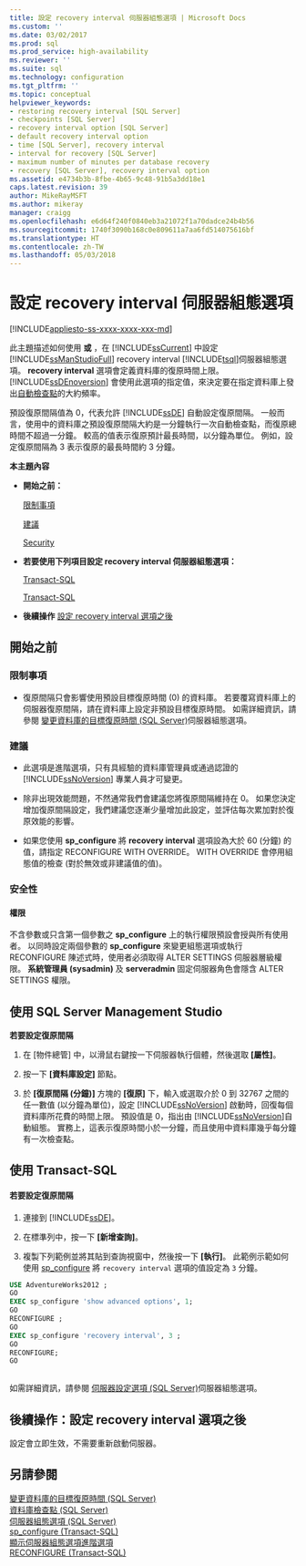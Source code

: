 ```yaml
---
title: 設定 recovery interval 伺服器組態選項 | Microsoft Docs
ms.custom: ''
ms.date: 03/02/2017
ms.prod: sql
ms.prod_service: high-availability
ms.reviewer: ''
ms.suite: sql
ms.technology: configuration
ms.tgt_pltfrm: ''
ms.topic: conceptual
helpviewer_keywords:
- restoring recovery interval [SQL Server]
- checkpoints [SQL Server]
- recovery interval option [SQL Server]
- default recovery interval option
- time [SQL Server], recovery interval
- interval for recovery [SQL Server]
- maximum number of minutes per database recovery
- recovery [SQL Server], recovery interval option
ms.assetid: e4734b3b-8fbe-4b65-9c48-91b5a3dd18e1
caps.latest.revision: 39
author: MikeRayMSFT
ms.author: mikeray
manager: craigg
ms.openlocfilehash: e6d64f240f0840eb3a21072f1a70dadce24b4b56
ms.sourcegitcommit: 1740f3090b168c0e809611a7aa6fd514075616bf
ms.translationtype: HT
ms.contentlocale: zh-TW
ms.lasthandoff: 05/03/2018
---
```

# <a name="configure-the-recovery-interval-server-configuration-option"></a>設定 recovery interval 伺服器組態選項
[!INCLUDE[appliesto-ss-xxxx-xxxx-xxx-md](../../includes/appliesto-ss-xxxx-xxxx-xxx-md.md)]

  此主題描述如何使用 **或** ，在 [!INCLUDE[ssCurrent](../../includes/sscurrent-md.md)] 中設定 [!INCLUDE[ssManStudioFull](../../includes/ssmanstudiofull-md.md)] recovery interval [!INCLUDE[tsql](../../includes/tsql-md.md)]伺服器組態選項。 **recovery interval** 選項會定義資料庫的復原時間上限。 [!INCLUDE[ssDEnoversion](../../includes/ssdenoversion-md.md)] 會使用此選項的指定值，來決定要在指定資料庫上發出[自動檢查點](../../relational-databases/logs/database-checkpoints-sql-server.md)的大約頻率。  
  
 預設復原間隔值為 0，代表允許 [!INCLUDE[ssDE](../../includes/ssde-md.md)] 自動設定復原間隔。 一般而言，使用中的資料庫之預設復原間隔大約是一分鐘執行一次自動檢查點，而復原總時間不超過一分鐘。 較高的值表示復原預計最長時間，以分鐘為單位。 例如，設定復原間隔為 3 表示復原的最長時間約 3 分鐘。  
  
 **本主題內容**  
  
-   **開始之前：**  
  
     [限制事項](#Restrictions)  
  
     [建議](#Recommendations)  
  
     [Security](#Security)  
  
-   **若要使用下列項目設定 recovery interval 伺服器組態選項：**  
  
     [Transact-SQL](#SSMSProcedure)  
  
     [Transact-SQL](#TsqlProcedure)  
  
-   **後續操作**  [設定 recovery interval 選項之後](#FollowUp)  
  
##  <a name="BeforeYouBegin"></a> 開始之前  
  
###  <a name="Restrictions"></a> 限制事項  
  
-   復原間隔只會影響使用預設目標復原時間 (0) 的資料庫。 若要覆寫資料庫上的伺服器復原間隔，請在資料庫上設定非預設目標復原時間。 如需詳細資訊，請參閱 [變更資料庫的目標復原時間 &#40;SQL Server&#41;](../../relational-databases/logs/change-the-target-recovery-time-of-a-database-sql-server.md)伺服器組態選項。  
  
###  <a name="Recommendations"></a> 建議  
  
-   此選項是進階選項，只有具經驗的資料庫管理員或通過認證的 [!INCLUDE[ssNoVersion](../../includes/ssnoversion-md.md)] 專業人員才可變更。  
  
-   除非出現效能問題，不然通常我們會建議您將復原間隔維持在 0。 如果您決定增加復原間隔設定，我們建議您逐漸少量增加此設定，並評估每次累加對於復原效能的影響。  
  
-   如果您使用 **sp_configure** 將 **recovery interval** 選項設為大於 60 (分鐘) 的值，請指定 RECONFIGURE WITH OVERRIDE。 WITH OVERRIDE 會停用組態值的檢查 (對於無效或非建議值的值)。  
  
###  <a name="Security"></a> 安全性  
  
####  <a name="Permissions"></a> 權限  
 不含參數或只含第一個參數之 **sp_configure** 上的執行權限預設會授與所有使用者。 以同時設定兩個參數的 **sp_configure** 來變更組態選項或執行 RECONFIGURE 陳述式時，使用者必須取得 ALTER SETTINGS 伺服器層級權限。 **系統管理員 (sysadmin)** 及 **serveradmin** 固定伺服器角色會隱含 ALTER SETTINGS 權限。  
  
##  <a name="SSMSProcedure"></a> 使用 SQL Server Management Studio  
 **若要設定復原間隔**  
  
1.  在 [物件總管] 中，以滑鼠右鍵按一下伺服器執行個體，然後選取 **[屬性]**。  
  
2.  按一下 **[資料庫設定]** 節點。  
  
3.  於 **[復原間隔 (分鐘)]** 方塊的 **[復原]** 下，輸入或選取介於 0 到 32767 之間的任一數值 (以分鐘為單位)，設定 [!INCLUDE[ssNoVersion](../../includes/ssnoversion-md.md)] 啟動時，回復每個資料庫所花費的時間上限。 預設值是 0，指出由 [!INCLUDE[ssNoVersion](../../includes/ssnoversion-md.md)]自動組態。 實務上，這表示復原時間小於一分鐘，而且使用中資料庫幾乎每分鐘有一次檢查點。  
  
##  <a name="TsqlProcedure"></a> 使用 Transact-SQL  
  
#### <a name="to-set-the-recovery-interval"></a>若要設定復原間隔  
  
1.  連接到 [!INCLUDE[ssDE](../../includes/ssde-md.md)]。  
  
2.  在標準列中，按一下 **[新增查詢]**。  
  
3.  複製下列範例並將其貼到查詢視窗中，然後按一下 **[執行]**。 此範例示範如何使用 [sp_configure](../../relational-databases/system-stored-procedures/sp-configure-transact-sql.md) 將 `recovery interval` 選項的值設定為 `3` 分鐘。  
  
```sql  
USE AdventureWorks2012 ;  
GO  
EXEC sp_configure 'show advanced options', 1;  
GO  
RECONFIGURE ;  
GO  
EXEC sp_configure 'recovery interval', 3 ;  
GO  
RECONFIGURE;  
GO  
  
```  
  
 如需詳細資訊，請參閱 [伺服器設定選項 &#40;SQL Server&#41;](../../database-engine/configure-windows/server-configuration-options-sql-server.md)伺服器組態選項。  
  
##  <a name="FollowUp"></a> 後續操作：設定 recovery interval 選項之後  
 設定會立即生效，不需要重新啟動伺服器。  
  
## <a name="see-also"></a>另請參閱  
 [變更資料庫的目標復原時間 &#40;SQL Server&#41;](../../relational-databases/logs/change-the-target-recovery-time-of-a-database-sql-server.md)   
 [資料庫檢查點 &#40;SQL Server&#41;](../../relational-databases/logs/database-checkpoints-sql-server.md)   
 [伺服器組態選項 &#40;SQL Server&#41;](../../database-engine/configure-windows/server-configuration-options-sql-server.md)   
 [sp_configure &#40;Transact-SQL&#41;](../../relational-databases/system-stored-procedures/sp-configure-transact-sql.md)   
 [顯示伺服器組態選項進階選項](../../database-engine/configure-windows/show-advanced-options-server-configuration-option.md)   
 [RECONFIGURE &#40;Transact-SQL&#41;](../../t-sql/language-elements/reconfigure-transact-sql.md)  
  
  
